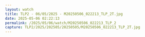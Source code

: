 ```yaml
---
layout: watch
title: TLP2 - 06/05/2025 - M20250506_022213_TLP_2T.jpg
date: 2025-05-06 02:22:13
permalink: /2025/05/06/watch/M20250506_022213_TLP_2
capture: TLP2/2025/202505/20250505/M20250506_022213_TLP_2T.jpg
---
```

